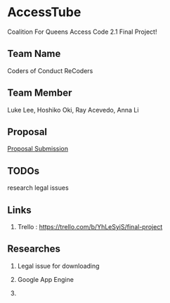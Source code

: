# AccessTube
Coalition For Queens Access Code 2.1 Final Project!

## Team Name

Coders of Conduct
ReCoders

## Team Member

Luke Lee, Hoshiko Oki, Ray Acevedo, Anna Li

## Proposal

[Proposal Submission](https://github.com/lukesterlee/AccessTube/blob/master/ProjectProposal.md)

## TODOs

research legal issues

## Links

1. Trello : https://trello.com/b/YhLeSyiS/final-project

## Researches

1. Legal issue for downloading

2. Google App Engine

3. 


